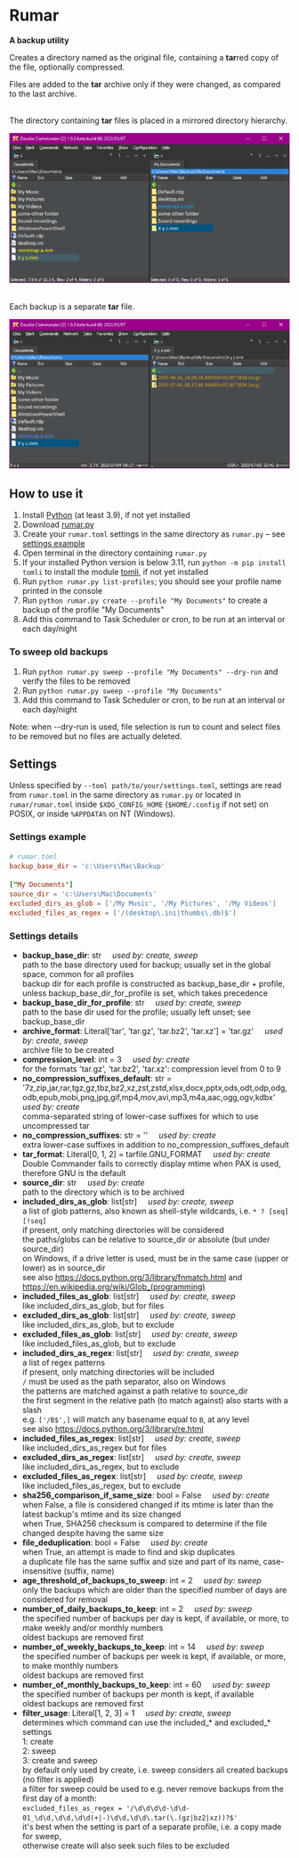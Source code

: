 # Rumar

**A backup utility**

Creates a directory named as the original file, containing a **tar**red copy of the file, optionally compressed.

Files are added to the **tar** archive only if they were changed, as compared to the last archive.

\
The directory containing **tar** files is placed in a mirrored directory hierarchy.

![](images/original-and-backup-directories.png)

\
Each backup is a separate **tar** file.

![](images/original-file-and-tar-containing-directory.png)

## How to use it

1. Install [Python](https://www.python.org/downloads/) (at least 3.9), if not yet installed
2. Download [rumar.py](https://raw.githubusercontent.com/macmarrum/rumar/main/src/rumar.py)
3. Create your `rumar.toml` settings in the same directory as `rumar.py` – see [settings example](#settings-example)
4. Open terminal in the directory containing `rumar.py`
5. If your installed Python version is below 3.11, run `python -m pip install tomli` to install the module [tomli](https://pypi.org/project/tomli/), if not yet installed
6. Run `python rumar.py list-profiles`; you should see your profile name printed in the console
7. Run `python rumar.py create --profile "My Documents"` to create a backup of the profile "My Documents"
8. Add this command to Task Scheduler or cron, to be run at an interval or each day/night

### To sweep old backups

1. Run `python rumar.py sweep --profile "My Documents" --dry-run` and verify the files to be removed
2. Run `python rumar.py sweep --profile "My Documents"`
3. Add this command to Task Scheduler or cron, to be run at an interval or each day/night

Note: when --dry-run is used, file selection is run to count and select files to be removed but no files are actually deleted.

## Settings

Unless specified by `--toml path/to/your/settings.toml`,
settings are read from `rumar.toml` in the same directory as `rumar.py` or located in `rumar/rumar.toml` inside `$XDG_CONFIG_HOME` (`$HOME/.config` if not set) on POSIX,
or inside `%APPDATA%` on NT (Windows).

### Settings example

```toml
# rumar.toml
backup_base_dir = 'c:\Users\Mac\Backup'

["My Documents"]
source_dir = 'c:\Users\Mac\Documents'
excluded_dirs_as_glob = ['/My Music', '/My Pictures', '/My Videos']
excluded_files_as_regex = ['/(desktop\.ini|thumbs\.db)$']
```

### Settings details

<!-- settings pydoc begin -->
* **backup_base_dir**: str &nbsp; &nbsp; _used by: create, sweep_\
  path to the base directory used for backup; usually set in the global space, common for all profiles\
  backup dir for each profile is constructed as backup_base_dir + profile, unless backup_base_dir_for_profile is set, which takes precedence
* **backup_base_dir_for_profile**: str &nbsp; &nbsp; _used by: create, sweep_\
  path to the base dir used for the profile; usually left unset; see backup_base_dir
* **archive_format**: Literal['tar', 'tar.gz', 'tar.bz2', 'tar.xz'] = 'tar.gz' &nbsp; &nbsp; _used by: create, sweep_\
  archive file to be created
* **compression_level**: int = 3 &nbsp; &nbsp; _used by: create_\
  for the formats 'tar.gz', 'tar.bz2', 'tar.xz': compression level from 0 to 9
* **no_compression_suffixes_default**: str = '7z,zip,jar,rar,tgz,gz,tbz,bz2,xz,zst,zstd,xlsx,docx,pptx,ods,odt,odp,odg,odb,epub,mobi,png,jpg,gif,mp4,mov,avi,mp3,m4a,aac,ogg,ogv,kdbx' &nbsp; &nbsp; _used by: create_\
  comma-separated string of lower-case suffixes for which to use uncompressed tar
* **no_compression_suffixes**: str = '' &nbsp; &nbsp; _used by: create_\
  extra lower-case suffixes in addition to no_compression_suffixes_default
* **tar_format**: Literal[0, 1, 2] = tarfile.GNU_FORMAT &nbsp; &nbsp; _used by: create_\
  Double Commander fails to correctly display mtime when PAX is used, therefore GNU is the default
* **source_dir**: str &nbsp; &nbsp; _used by: create_\
  path to the directory which is to be archived
* **included_dirs_as_glob**: list[str] &nbsp; &nbsp; _used by: create, sweep_\
  a list of glob patterns, also known as shell-style wildcards, i.e. `* ? [seq] [!seq]`\
  if present, only matching directories will be considered\
  the paths/globs can be relative to source_dir or absolute (but under source_dir)\
  on Windows, if a drive letter is used, must be in the same case (upper or lower) as in source_dir\
  see also https://docs.python.org/3/library/fnmatch.html and https://en.wikipedia.org/wiki/Glob_(programming)
* **included_files_as_glob**: list[str] &nbsp; &nbsp; _used by: create, sweep_\
  like included_dirs_as_glob, but for files
* **excluded_dirs_as_glob**: list[str] &nbsp; &nbsp; _used by: create, sweep_\
  like included_dirs_as_glob, but to exclude
* **excluded_files_as_glob**: list[str] &nbsp; &nbsp; _used by: create, sweep_\
  like included_files_as_glob, but to exclude
* **included_dirs_as_regex**: list[str] &nbsp; &nbsp; _used by: create, sweep_\
  a list of regex patterns\
  if present, only matching directories will be included\
  `/` must be used as the path separator, also on Windows\
  the patterns are matched against a path relative to source_dir\
  the first segment in the relative path (to match against) also starts with a slash\
  e.g. `['/B$',]` will match any basename equal to `B`, at any level\
  see also https://docs.python.org/3/library/re.html
* **included_files_as_regex**: list[str] &nbsp; &nbsp; _used by: create, sweep_\
  like included_dirs_as_regex but for files
* **excluded_dirs_as_regex**: list[str] &nbsp; &nbsp; _used by: create, sweep_\
  like included_dirs_as_regex, but to exclude
* **excluded_files_as_regex**: list[str] &nbsp; &nbsp; _used by: create, sweep_\
  like included_files_as_regex, but to exclude
* **sha256_comparison_if_same_size**: bool = False &nbsp; &nbsp; _used by: create_\
  when False, a file is considered changed if its mtime is later than the latest backup's mtime and its size changed\
  when True, SHA256 checksum is compared to determine if the file changed despite having the same size
* **file_deduplication**: bool = False &nbsp; &nbsp; _used by: create_\
  when True, an attempt is made to find and skip duplicates\
  a duplicate file has the same suffix and size and part of its name, case-insensitive (suffix, name)
* **age_threshold_of_backups_to_sweep**: int = 2 &nbsp; &nbsp; _used by: sweep_\
  only the backups which are older than the specified number of days are considered for removal
* **number_of_daily_backups_to_keep**: int = 2 &nbsp; &nbsp; _used by: sweep_\
  the specified number of backups per day is kept, if available, or more, to make weekly and/or monthly numbers\
  oldest backups are removed first
* **number_of_weekly_backups_to_keep**: int = 14 &nbsp; &nbsp; _used by: sweep_\
  the specified number of backups per week is kept, if available, or more, to make monthly numbers\
  oldest backups are removed first
* **number_of_monthly_backups_to_keep**: int = 60 &nbsp; &nbsp; _used by: sweep_\
  the specified number of backups per month is kept, if available\
  oldest backups are removed first
* **filter_usage**: Literal[1, 2, 3] = 1 &nbsp; &nbsp; _used by: create, sweep_\
  determines which command can use the included_* and excluded_* settings\
  1: create\
  2: sweep\
  3: create and sweep\
  by default only used by create, i.e. sweep considers all created backups (no filter is applied)\
  a filter for sweep could be used to e.g. never remove backups from the first day of a month:\
  `excluded_files_as_regex = '/\d\d\d\d-\d\d-01_\d\d,\d\d,\d\d(+|-)\d\d,\d\d\.tar(\.(gz|bz2|xz))?$'`\
  it's best when the setting is part of a separate profile, i.e. a copy made for sweep,\
  otherwise create will also seek such files to be excluded
<!-- settings pydoc end -->